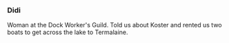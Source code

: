 ### Didi

Woman at the Dock Worker's Guild. Told us about Koster and rented us two boats to get across the lake to Termalaine.